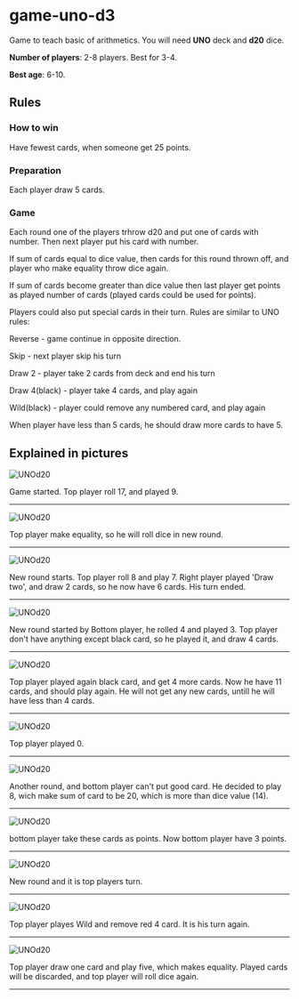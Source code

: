 # game-uno-d3

Game to teach basic of arithmetics. You will need **UNO** deck and **d20** dice.

**Number of players**: 2-8 players. Best for 3-4.

**Best age**: 6-10.

## Rules

### How to win
Have fewest cards, when someone get 25 points.

### Preparation
Each player draw 5 cards.

### Game
Each round one of the players trhrow d20 and put one of cards with number. Then next player put his card with number.

If sum of cards equal to dice value, then cards for this round thrown off, and player who make equality throw dice again.

If sum of cards become greater than dice value then last player get points as played number of cards (played cards could be used for points).

Players could also put special cards in their turn. Rules are similar to UNO rules:

Reverse - game continue in opposite direction.

Skip - next player skip his turn

Draw 2 - player take 2 cards from deck and end his turn

Draw 4(black) - player take 4 cards, and play again

Wild(black) - player could remove any numbered card, and play again

When player have less than 5 cards, he should draw more cards to have 5.

## Explained in pictures

![UNOd20](/pics/IMG_2027.JPG)

Game started. Top player roll 17, and played 9. 

---

![UNOd20](/pics/IMG_20307.JPG)

Top player make equality, so he will roll dice in new round.

---


![UNOd20](/pics/IMG_2033.JPG)

New round starts. Top player roll 8 and play 7. Right player played 'Draw two', and draw 2 cards, so he now have 6 cards. His turn ended.

---


![UNOd20](/pics/IMG_2036.JPG)

New round started by Bottom player, he rolled 4 and played 3. Top player don't have anything except black card, so he played it, and draw 4 cards. 

---


![UNOd20](/pics/IMG_2037.JPG)

Top player played again black card, and get 4 more cards. Now he have 11 cards, and should play again. He will not get any new cards, untill he will have less than 4 cards.

---


![UNOd20](/pics/IMG_2040.JPG)

Top player played 0.

---


![UNOd20](/pics/IMG_2041.JPG)

Another round, and bottom player can't put good card. He decided to play 8, wich make sum of card to be 20, which is more than dice value (14).

---


![UNOd20](/pics/IMG_2044.JPG)

bottom player take these cards as points. Now bottom player have 3 points.

---


![UNOd20](/pics/IMG_2045.JPG)

New round and it is top players turn.

---


![UNOd20](/pics/IMG_2046.JPG)

Top player playes Wild and remove red 4 card. It is his turn again.

---


![UNOd20](/pics/IMG_2047.JPG)

Top player draw one card and play five, which makes equality. Played cards will be discarded, and top  player will roll dice again.

---







